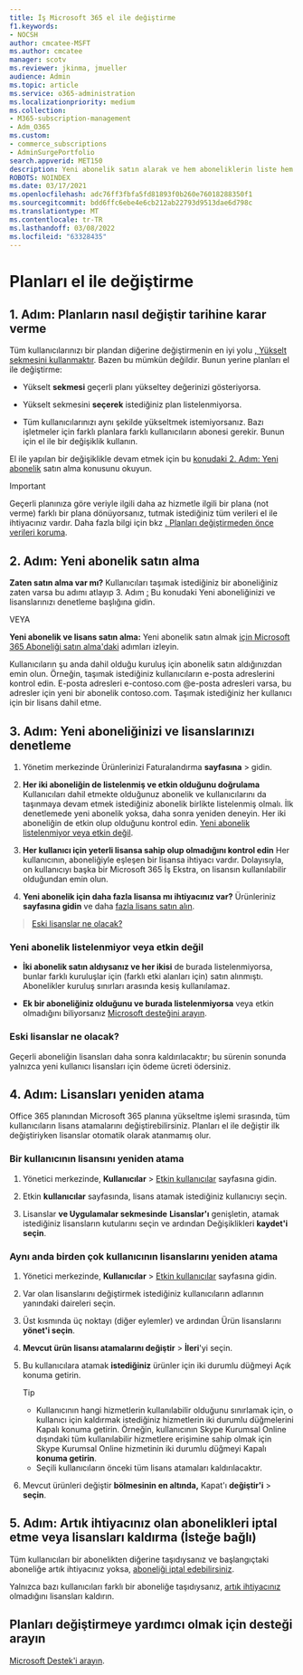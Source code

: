 ```yaml
---
title: İş Microsoft 365 el ile değiştirme
f1.keywords:
- NOCSH
author: cmcatee-MSFT
ms.author: cmcatee
manager: scotv
ms.reviewer: jkinma, jmueller
audience: Admin
ms.topic: article
ms.service: o365-administration
ms.localizationpriority: medium
ms.collection:
- M365-subscription-management
- Adm_O365
ms.custom:
- commerce_subscriptions
- AdminSurgePortfolio
search.appverid: MET150
description: Yeni abonelik satın alarak ve hem aboneliklerin liste hem de etkin olmasını sağlayarak abonelikleri el ile değiştirebilirsiniz.
ROBOTS: NOINDEX
ms.date: 03/17/2021
ms.openlocfilehash: adc76ff3fbfa5fd81893f0b260e76018288350f1
ms.sourcegitcommit: bdd6ffc6ebe4e6cb212ab22793d9513dae6d798c
ms.translationtype: MT
ms.contentlocale: tr-TR
ms.lasthandoff: 03/08/2022
ms.locfileid: "63328435"
---
```

# <a name="change-plans-manually"></a>Planları el ile değiştirme

## <a name="step-1-decide-how-to-change-plans"></a>1. Adım: Planların nasıl değiştir tarihine karar verme

Tüm kullanıcılarınızı bir plandan diğerine değiştirmenin en iyi yolu [, Yükselt sekmesini kullanmaktır](upgrade-to-different-plan.md). Bazen bu mümkün değildir. Bunun yerine planları el ile değiştirme:

- Yükselt **sekmesi** geçerli planı yükseltey değerinizi gösteriyorsa.

- Yükselt sekmesini **seçerek** istediğiniz plan listelenmiyorsa.

- Tüm kullanıcılarınızı aynı şekilde yükseltmek istemiyorsanız. Bazı işletmeler için farklı planlara farklı kullanıcıların abonesi gerekir. Bunun için el ile bir değişiklik kullanın.

El ile yapılan bir değişiklikle devam etmek için bu [konudaki 2. Adım: Yeni abonelik](#step-2-buy-a-new-subscription) satın alma konusunu okuyun.

> [!IMPORTANT]
> Geçerli planınıza göre veriyle ilgili daha az hizmetle ilgili bir plana (not verme) farklı bir plana dönüyorsanız, tutmak istediğiniz tüm verileri el ile ihtiyacınız vardır. Daha fazla bilgi için bkz [. Planları değiştirmeden önce verileri koruma](back-up-data-before-switching-plans.md).

## <a name="step-2-buy-a-new-subscription"></a>2. Adım: Yeni abonelik satın alma

**Zaten satın alma var mı?** Kullanıcıları taşımak istediğiniz bir aboneliğiniz zaten varsa bu adımı atlayıp 3. Adım [:](#step-3-check-your-new-subscription-and-licenses) Bu konudaki Yeni aboneliğinizi ve lisanslarınızı denetleme başlığına gidin.

VEYA

**Yeni abonelik ve lisans satın alma:** Yeni abonelik satın almak [için Microsoft 365 Aboneliği satın alma'daki](../try-or-buy-microsoft-365.md) adımları izleyin.

Kullanıcıların şu anda dahil olduğu kuruluş için abonelik satın aldığınızdan emin olun. Örneğin, taşımak istediğiniz kullanıcıların e-posta adreslerini kontrol edin. E-posta adresleri e-contoso.com \@e-posta adresleri varsa, bu adresler için yeni bir abonelik contoso.com.
Taşımak istediğiniz her kullanıcı için bir lisans dahil etme.

## <a name="step-3-check-your-new-subscription-and-licenses"></a>3. Adım: Yeni aboneliğinizi ve lisanslarınızı denetleme

1. Yönetim merkezinde Ürünlerinizi Faturalandırma **sayfasına** \> gidin.<a href="https://go.microsoft.com/fwlink/p/?linkid=842054" target="_blank"></a>

2. **Her iki aboneliğin de listelenmiş ve etkin olduğunu doğrulama** Kullanıcıları dahil etmekte olduğunuz abonelik ve kullanıcılarını da taşınmaya devam etmek istediğiniz abonelik birlikte listelenmiş olmalı. İlk denetlemede yeni abonelik yoksa, daha sonra yeniden deneyin. Her iki aboneliğin de etkin olup olduğunu kontrol edin. [Yeni abonelik listelenmiyor veya etkin değil](#the-new-subscription-isnt-listed-or-isnt-active).

3. **Her kullanıcı için yeterli lisansa sahip olup olmadığını kontrol edin** Her kullanıcının, aboneliğiyle eşleşen bir lisansa ihtiyacı vardır. Dolayısıyla, on kullanıcıyı başka bir Microsoft 365 İş Ekstra, on lisansın kullanılabilir olduğundan emin olun.

4. **Yeni abonelik için daha fazla lisansa mı ihtiyacınız var?**
   Ürünleriniz **sayfasına gidin** ve daha [fazla lisans satın alın](../licenses/buy-licenses.md).

> [Eski lisanslar ne olacak?](#what-about-the-old-licenses)

### <a name="the-new-subscription-isnt-listed-or-isnt-active"></a>Yeni abonelik listelenmiyor veya etkin değil

- **İki abonelik satın aldıysanız ve her ikisi** de burada listelenmiyorsa, bunlar farklı kuruluşlar için (farklı etki alanları için) satın alınmıştı. Abonelikler kuruluş sınırları arasında kesiş kullanılamaz.

- **Ek bir aboneliğiniz olduğunu ve burada listelenmiyorsa** veya etkin olmadığını biliyorsanız [Microsoft desteğini arayın](../../admin/get-help-support.md).

### <a name="what-about-the-old-licenses"></a>Eski lisanslar ne olacak?

Geçerli aboneliğin lisansları daha sonra kaldırılacaktır; bu sürenin sonunda yalnızca yeni kullanıcı lisansları için ödeme ücreti ödersiniz.

## <a name="step-4-reassign-licenses"></a>4. Adım: Lisansları yeniden atama

Office 365 planından Microsoft 365 planına yükseltme işlemi sırasında, tüm kullanıcıların lisans atamalarını değiştirebilirsiniz. Planları el ile değiştir ilk değiştiriyken lisanslar otomatik olarak atanmamış olur.

### <a name="reassign-a-license-for-one-user"></a>Bir kullanıcının lisansını yeniden atama

1. Yönetici merkezinde, **Kullanıcılar** \> <a href="https://go.microsoft.com/fwlink/p/?linkid=834822" target="_blank">Etkin kullanıcılar</a> sayfasına gidin.

2. Etkin **kullanıcılar** sayfasında, lisans atamak istediğiniz kullanıcıyı seçin.

3. Lisanslar **ve Uygulamalar sekmesinde** **Lisanslar'ı** genişletin, atamak istediğiniz lisansların kutularını seçin ve ardından Değişiklikleri **kaydet'i seçin**.

### <a name="reassign-licenses-for-multiple-users-at-once"></a>Aynı anda birden çok kullanıcının lisanslarını yeniden atama

1. Yönetici merkezinde, **Kullanıcılar** \> <a href="https://go.microsoft.com/fwlink/p/?linkid=834822" target="_blank">Etkin kullanıcılar</a> sayfasına gidin.

2. Var olan lisanslarını değiştirmek istediğiniz kullanıcıların adlarının yanındaki daireleri seçin.

3. Üst kısmında üç noktayı (diğer eylemler) ve ardından Ürün lisanslarını **yönet'i seçin**.

4. **Mevcut ürün lisansı atamalarını değiştir** \> **İleri**'yi seçin.

5. Bu kullanıcılara atamak **istediğiniz** ürünler için iki durumlu düğmeyi Açık konuma getirin.

    > [!TIP]
    > - Kullanıcının hangi hizmetlerin kullanılabilir olduğunu sınırlamak için, o kullanıcı için kaldırmak istediğiniz hizmetlerin iki durumlu düğmelerini Kapalı konuma getirin. Örneğin, kullanıcının Skype Kurumsal Online dışındaki tüm kullanılabilir hizmetlere erişimine sahip olmak için Skype Kurumsal Online hizmetinin iki durumlu düğmeyi Kapalı **konuma getirin**.
    > - Seçili kullanıcıların önceki tüm lisans atamaları kaldırılacaktır.

6. Mevcut ürünleri değiştir **bölmesinin en altında,** Kapat'ı **değiştir'i** \> **seçin**.

## <a name="step-5-cancel-subscriptions-or-remove-licenses-that-you-no-longer-need-optional"></a>5. Adım: Artık ihtiyacınız olan abonelikleri iptal etme veya lisansları kaldırma (İsteğe bağlı)

Tüm kullanıcıları bir abonelikten diğerine taşıdıysanız ve başlangıçtaki aboneliğe artık ihtiyacınız yoksa, [aboneliği iptal edebilirsiniz](cancel-your-subscription.md).

Yalnızca bazı kullanıcıları farklı bir aboneliğe taşıdıysanız, [artık ihtiyacınız](../licenses/buy-licenses.md) olmadığını lisansları kaldırın.

## <a name="call-support-to-help-you-change-plans"></a>Planları değiştirmeye yardımcı olmak için desteği arayın

[Microsoft Destek'i arayın](../../admin/get-help-support.md).
